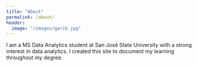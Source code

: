 ```yaml
---
title: "About"
permalink: /about/
header:
  image: "/images/garib.jpg"
---
```


I am a MS Data Analytics student at San José State University with a strong interest in data analytics.
I created this site to document my learning throughout my degree.

